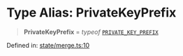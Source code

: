 # Type Alias: PrivateKeyPrefix

> **PrivateKeyPrefix** = *typeof* [`PRIVATE_KEY_PREFIX`](../variables/PRIVATE_KEY_PREFIX.md)

Defined in: [state/merge.ts:10](https://github.com/benallfree/lab13/blob/c14b6cbe39823dfc265f5d26450ed040a344e64f/sdk/src/online/state/merge.ts#L10)
